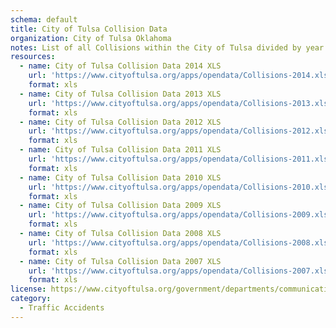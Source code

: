 ```yaml
---
schema: default
title: City of Tulsa Collision Data
organization: City of Tulsa Oklahoma
notes: List of all Collisions within the City of Tulsa divided by year
resources:
  - name: City of Tulsa Collision Data 2014 XLS
    url: 'https://www.cityoftulsa.org/apps/opendata/Collisions-2014.xlsx'
    format: xls
  - name: City of Tulsa Collision Data 2013 XLS
    url: 'https://www.cityoftulsa.org/apps/opendata/Collisions-2013.xlsx'
    format: xls
  - name: City of Tulsa Collision Data 2012 XLS
    url: 'https://www.cityoftulsa.org/apps/opendata/Collisions-2012.xlsx'
    format: xls
  - name: City of Tulsa Collision Data 2011 XLS
    url: 'https://www.cityoftulsa.org/apps/opendata/Collisions-2011.xlsx'
    format: xls
  - name: City of Tulsa Collision Data 2010 XLS
    url: 'https://www.cityoftulsa.org/apps/opendata/Collisions-2010.xlsx'
    format: xls
  - name: City of Tulsa Collision Data 2009 XLS
    url: 'https://www.cityoftulsa.org/apps/opendata/Collisions-2009.xlsx'
    format: xls
  - name: City of Tulsa Collision Data 2008 XLS
    url: 'https://www.cityoftulsa.org/apps/opendata/Collisions-2008.xlsx'
    format: xls
  - name: City of Tulsa Collision Data 2007 XLS
    url: 'https://www.cityoftulsa.org/apps/opendata/Collisions-2007.xlsx'
    format: xls
license: https://www.cityoftulsa.org/government/departments/communications/legal-disclaimer/
category:
  - Traffic Accidents
---
```

